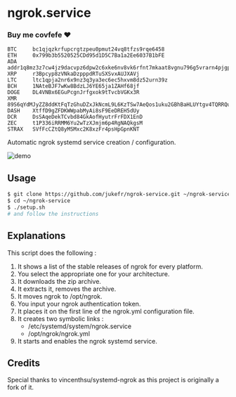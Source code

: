 # ngrok.service

### Buy me covfefe ❤️
```
BTC     bc1qjqzkrfupcrgtzpeu0pmut24vq8tfzs9rqe6458
ETH     0x799b3b5520525CDd95d1D5C7Ba1a2Ee6037B1bFE
ADA     addr1q8mz3z7cw4jz9dacvpz6dpw2c6xke6nv8vk6rfnt7mkaat8vgnu796g5vrarn4pjgpdqkare9zryx645e25wcae8636q97typg
XRP     r3Bpcyp8zVNkaDzpppdRTuSXSvxAUJXAVj
LTC     ltc1qpja2nr6x9nz3q3ya3ec6ec5hxvm8dz52urn39z
BCH     1NAteBJF7wKw8BdzLJ6YE65ja1ZAHf68jf
DOGE    DL4VNBx6EGuPcgnJrfgxok9tTvcbVGKx3R
XMR     89S6qYdMJyZZ8ddKtFqTzGhuDZxJkNcmL9L6KzTSw7AeQos1uku2GBhBaHLUYtgv4TQRRQuNF4FixAu6geKC2r25NyWZj2Q
DASH    XtffD9gZFDKWWpabMyAi8sF9EeDREH5dUy
DCR     DsSAqeDekTCvbd84GkAofHyutrFrFDX1EnD
ZEC     t1P336iRRMM6Yu2wTzXJmjm6p4RgNAQkgsM
STRAX   SVfFcCZtQ8yMSMxc2K8xzFr4psHpGpnKNT 
```


Automatic ngrok systemd service creation / configuration.

![demo](https://s3.eu-west-3.amazonaws.com/juke-github/compressed-demo.gif)

## Usage
```bash
$ git clone https://github.com/jukefr/ngrok-service.git ~/ngrok-service
$ cd ~/ngrok-service
$ ./setup.sh 
# and follow the instructions 
```

## Explanations
This script does the following :
1. It shows a list of the stable releases of ngrok for every platform.
2. You select the appropriate one for your architecture.
3. It downloads the zip archive.
4. It extracts it, removes the archive.
5. It moves ngrok to /opt/ngrok.
6. You input your ngrok authentication token.
7. It places it on the first line of the ngrok.yml configuration file.
8. It creates two symbolic links :
    * /etc/systemd/system/ngrok.service
    * /opt/ngrok/ngrok.yml
9. It starts and enables the ngrok systemd service.

## Credits
Special thanks to vincenthsu/systemd-ngrok as this project is originally a fork of it.
